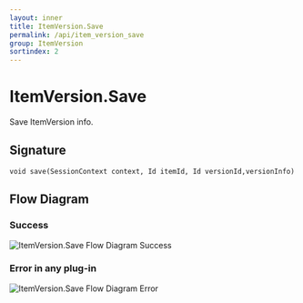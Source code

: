 ```yaml
---
layout: inner
title: ItemVersion.Save
permalink: /api/item_version_save
group: ItemVersion
sortindex: 2
---
```

# ItemVersion.Save

Save ItemVersion info.

## Signature

`void save(SessionContext context, Id itemId, Id versionId,versionInfo)`

## Flow Diagram

### Success

![ItemVersion.Save Flow Diagram Success](../images/item_version_save_success.png)

### Error in any plug-in

![ItemVersion.Save Flow Diagram Error](../images/item_version_save_error.png)
